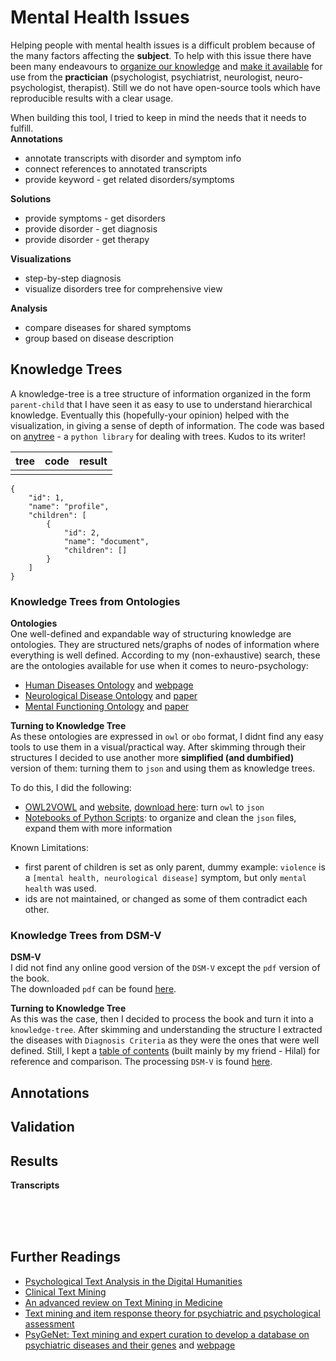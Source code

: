 # Mental Health Issues

Helping people with mental health issues is a difficult problem because of the many factors affecting the <b>subject</b>. To help with this issue there have been many endeavours to <u>organize our knowledge</u> and <u>make it available</u> for use from the <b>practician</b> (psychologist, psychiatrist, neurologist, neuro-psychologist, therapist). Still we do not have open-source tools which have reproducible results with a clear usage.  

When building this tool, I tried to keep in mind the needs that it needs to fulfill.  
<b>Annotations</b>   
* annotate transcripts with disorder and symptom info
* connect references to annotated transcripts  
* provide keyword - get related disorders/symptoms

<b>Solutions</b>   
* provide symptoms - get disorders   
* provide disorder - get diagnosis
* provide disorder - get therapy   

<b>Visualizations</b>   
* step-by-step diagnosis
* visualize disorders tree for comprehensive view

<b>Analysis</b>   
* compare diseases for shared symptoms
* group based on disease description

## Knowledge Trees
A knowledge-tree is a tree structure of information organized in the form `parent-child` that I have seen it as easy to use to understand hierarchical knowledge. Eventually this (hopefully-your opinion) helped with the visualization, in giving a sense of depth of information. The code was based on [anytree](https://anytree.readthedocs.io/en/latest/index.html) - a `python library` for dealing with trees. Kudos to its writer!  


| tree | code | result |
| ---- | ---- | ------ |
|      |      |        |
```
{
    "id": 1,
    "name": "profile",
    "children": [
        {
            "id": 2,
            "name": "document",
            "children": []
        }
    ]
}
```

### Knowledge Trees from Ontologies

<b> Ontologies </b>  
One well-defined and expandable way of structuring knowledge are ontologies. They are structured nets/graphs of nodes of information where everything is well defined. According to my (non-exhaustive) search, these are the ontologies available for use when it comes to neuro-psychology:

* [Human Diseases Ontology](https://github.com/DiseaseOntology/HumanDiseaseOntology) and [webpage](https://disease-ontology.org/)
* [Neurological Disease Ontology](https://github.com/addiehl/neurological-disease-ontology) and [paper](https://github.com/addiehl/neurological-disease-ontology/blob/master/docs/ICBO2012_Paper.pdf)
* [Mental Functioning Ontology](https://github.com/jannahastings/mental-functioning-ontology) and [paper](https://www.ncbi.nlm.nih.gov/pmc/articles/PMC6186823/)

<b>Turning to Knowledge Tree</b>  
As these ontologies are expressed in `owl` or `obo` format, I didnt find any easy tools to use them in a visual/practical way. After skimming through their structures I decided to use another more <b>simplified (and dumbified)</b> version of them: turning them to `json` and using them as knowledge trees.   

To do this, I did the following:   
* [OWL2VOWL](https://github.com/VisualDataWeb/OWL2VOWL) and [website](http://vowl.visualdataweb.org/), [download here](http://vowl.visualdataweb.org/webvowl.html): turn `owl` to `json`  
* [Notebooks of Python Scripts](): to organize and clean the `json` files, expand them with more information

Known Limitations:  
* first parent of children is set as only parent, dummy example: `violence` is a `[mental health, neurological disease]` symptom, but only `mental health` was used.
* ids are not maintained, or changed as some of them contradict each other.

### Knowledge Trees from DSM-V
<b> DSM-V </b>    
I did not find any online good version of the `DSM-V` except the `pdf` version of the book.   
The downloaded `pdf` can be found [here](dsm_v/raw/DSM_V.pdf). 

<b> Turning to Knowledge Tree </b>   
As this was the case, then I decided to process the book and turn it into a `knowledge-tree`. After skimming and understanding the structure I extracted the diseases with `Diagnosis Criteria` as they were the ones that were well defined. Still, I kept a [table of contents](dsm_v/raw/toc.yaml) (built mainly by my friend - Hilal) for reference and comparison. The processing `DSM-V` is found [here](). 

## Annotations


## Validation

## Results
<b> Transcripts </b>

<br><br><br>

## Further Readings
* [Psychological Text Analysis in the Digital Humanities](https://www.researchgate.net/publication/313523262_Psychological_Text_Analysis_in_the_Digital_Humanities)
* [Clinical Text Mining](https://link.springer.com/content/pdf/10.1007%2F978-3-319-78503-5.pdf)
* [An advanced review on Text Mining in Medicine](https://www.researchgate.net/publication/329948994_An_advanced_review_on_Text_Mining_in_Medicine)
* [Text mining and item response theory for psychiatric and psychological assessment](https://www.apadivisions.org/division-5/publications/score/2018/01/text-mining)
* [PsyGeNet: Text mining and expert curation to develop a database on psychiatric diseases and their genes](http://www.psygenet.org/web/PsyGeNET/menu/downloads) and [webpage](http://www.psygenet.org/web/PsyGeNET/menu/home)
